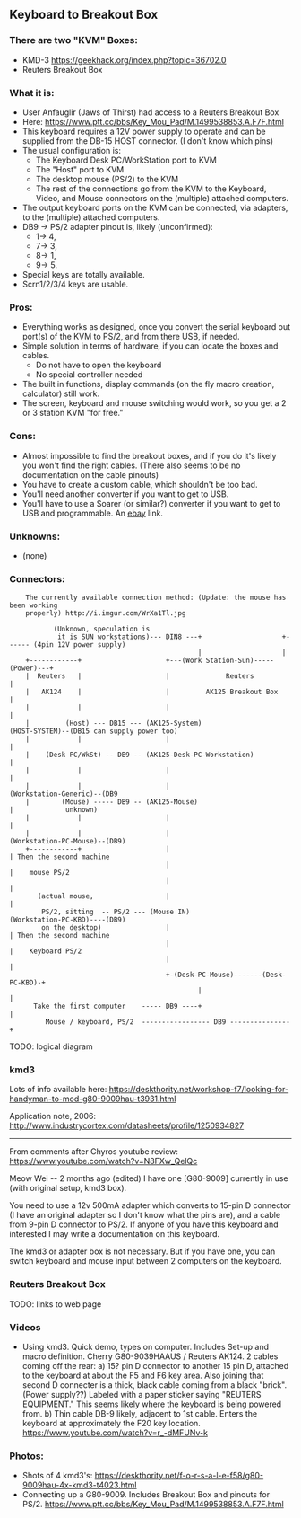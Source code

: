 ## Keyboard to Breakout Box

### There are two "KVM" Boxes:

* KMD-3		https://geekhack.org/index.php?topic=36702.0
* Reuters Breakout Box

### What it is:

* User Anfauglir (Jaws of Thirst) had access to a Reuters Breakout Box
* Here: https://www.ptt.cc/bbs/Key_Mou_Pad/M.1499538853.A.F7F.html
* This keyboard requires a 12V power supply to operate and can be supplied from
the DB-15 HOST connector. (I don't know which pins)
* The usual configuration is: 
    - The Keyboard Desk PC/WorkStation port to KVM
    - The "Host" port to KVM
    - The desktop mouse (PS/2) to the KVM
    - The rest of the connections go from the KVM to the Keyboard, Video, and
    Mouse connectors on the (multiple) attached computers.
* The output keyboard ports on the KVM can be connected, via adapters, to the
(multiple) attached computers.
* DB9 -> PS/2 adapter pinout is, likely (unconfirmed):
    * 1-> 4,
    * 7-> 3,
    * 8-> 1,
    * 9-> 5.  
* Special keys are totally available. 
* Scrn1/2/3/4 keys are usable. 

### Pros:
* Everything works as designed, once you convert the serial keyboard out port(s)
of the KVM to PS/2, and from there USB, if needed.
* Simple solution in terms of hardware, if you can locate the boxes and cables. 
    - Do not have to open the keyboard
    - No special controller needed
* The built in functions, display commands (on the fly macro creation,
calculator) still work.
* The screen, keyboard and mouse switching would work, so you get a 2 or 3
station KVM "for free."

### Cons:

* Almost impossible to find the breakout boxes, and if you do it's likely you
won't find the right cables. (There also seems to be no documentation on the
cable pinouts)
* You have to create a custom cable, which shouldn't be too bad.
* You'll need another converter if you want to get to USB. 
* You'll have to use a Soarer (or similar?) converter if you want to get to USB and programmable. 
An [ebay](http://www.ebay.com/itm/NEW-PS-2-to-USB-Soarers-Converter-Adapter-Remapping-Macros-NKRO-Support-/282575686221) link.

### Unknowns:

* (none)

### Connectors:

```
    The currently available connection method: (Update: the mouse has been working
    properly) http://i.imgur.com/WrXa1Tl.jpg 

           (Unknown, speculation is
            it is SUN workstations)--- DIN8 ---+                    +------ (4pin 12V power supply)
                                               |                    |
    +------------+                     +---(Work Station-Sun)-----(Power)---+
    |  Reuters   |                     |              Reuters                |
    |   AK124    |                     |         AK125 Breakout Box          |
    |            |                     |                                     |
    |         (Host) --- DB15 --- (AK125-System)                       (HOST-SYSTEM)--(DB15 can supply power too)
    |            |                     |                                     |      
    |    (Desk PC/WkSt) -- DB9 -- (AK125-Desk-PC-Workstation)                |
    |            |                     |                                     |
    |            |                     |                           (Workstation-Generic)--(DB9
    |        (Mouse) ----- DB9 -- (AK125-Mouse)                              |             unknown)
    |            |                     |                                     |
    |            |                     |                           (Workstation-PC-Mouse)--(DB9)
    +------------+                     |                                     | Then the second machine
                                       |                                     |    mouse PS/2
                                       |                                     |
       (actual mouse,                  |                                     |
        PS/2, sitting  -- PS/2 --- (Mouse IN)                     (Workstation-PC-KBD)----(DB9)
        on the desktop)                |                                     | Then the second machine
                                       |                                     |    Keyboard PS/2
                                       |                                     |
                                       +-(Desk-PC-Mouse)-------(Desk-PC-KBD)-+
                                               |                      |
      Take the first computer    ----- DB9 ----+                      |
         Mouse / keyboard, PS/2  ----------------- DB9 ---------------+
```

TODO: logical diagram

### kmd3

Lots of info available here:
    https://deskthority.net/workshop-f7/looking-for-handyman-to-mod-g80-9009hau-t3931.html
   
Application note, 2006:
    http://www.industrycortex.com/datasheets/profile/1250934827
    
---
From comments after Chyros youtube review:    https://www.youtube.com/watch?v=N8FXw_QelQc

Meow Wei -- 2 months ago (edited)
I have one [G80-9009] currently in use (with original setup, kmd3 box).

You need to use a 12v 500mA adapter which converts to 15-pin D connector (I have
an original adapter so I don't know what the pins are), and a cable from 9-pin D
connector to PS/2. If anyone of you have this keyboard and interested I may
write a documentation on this keyboard.

The kmd3 or adapter box is not necessary. But if you have one, you can switch
keyboard and mouse input between 2 computers on the keyboard.﻿

### Reuters Breakout Box

TODO: links to web page

### Videos

* Using kmd3. Quick demo, types on computer. Includes Set-up and macro definition. 
Cherry G80-9039HAAUS / Reuters AK124. 2 cables coming off the rear: 
    a) 15? pin D connector to another 15 pin D, attached to the keyboard at 
    about the F5 and F6 key area. Also joining that second D connecter is a thick, black cable
    coming from a black "brick". (Power supply??) Labeled with a paper sticker saying 
    "REUTERS EQUIPMENT." This seems likely where the keyboard is being powered from.
    b) Thin cable DB-9 likely, adjacent to 1st cable. Enters the keyboard at approximately
    the F20 key location.
    https://www.youtube.com/watch?v=r_-dMFUNv-k

### Photos:

* Shots of 4 kmd3's: https://deskthority.net/f-o-r-s-a-l-e-f58/g80-9009hau-4x-kmd3-t4023.html
* Connecting up a G80-9009. Includes Breakout Box and pinouts for PS/2. https://www.ptt.cc/bbs/Key_Mou_Pad/M.1499538853.A.F7F.html
